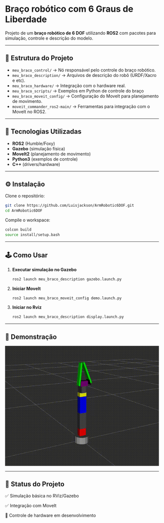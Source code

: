 # Braço robótico com 6 Graus de Liberdade

Projeto de um **braço robótico de 6 DOF** utilizando **ROS2** com pacotes para simulação, controle e descrição do modelo.

-----

## 📂 Estrutura do Projeto

  - `meu_braco_control/` → Nó responsável pelo controle do braço robótico.
  - `meu_braco_description/` → Arquivos de descrição do robô (URDF/Xacro e etc).
  - `meu_braco_hardware/` → Integração com o hardware real.
  - `meu_braco_scripts/` → Exemplos em Python de controle do braço
  - `meu_braco_moveit_config/` → Configuração do MoveIt para planejamento de movimento.
  - `moveit_commander_ros2-main/` → Ferramentas para integração com o MoveIt no ROS2.

-----

## 🚀 Tecnologias Utilizadas

  - **ROS2** (Humble/Foxy)
  - **Gazebo** (simulação física)
  - **MoveIt2** (planejamento de movimento)
  - **Python3** (exemplos de controle)
  - **C++** (drivers/hardware)

-----

## ⚙️ Instalação

Clone o repositório:

```bash
git clone https://github.com/Luisjackson/ArmRobotic6DOF.git
cd ArmRobotic6DOF
```

Compile o workspace:

```bash
colcon build
source install/setup.bash
```

-----

## 🕹️ Como Usar

1.  **Executar simulação no Gazebo**
    ```bash
    ros2 launch meu_braco_description gazebo.launch.py
    ```
2.  **Iniciar MoveIt**
    ```bash
    ros2 launch meu_braco_moveit_config demo.launch.py 
    ```
3.  **Iniciar no Rviz**
    ```bash
    ros2 launch meu_braco_description display.launch.py
    ```

-----

## 📸 Demonstração

![Braço robótico funcionando](assets/video.gif)

-----

## 📌 Status do Projeto

✅ Simulação básica no RViz/Gazebo

✅ Integração com MoveIt

🔄 Controle de hardware em desenvolvimento